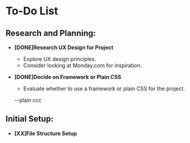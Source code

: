 # To-Do List

## Research and Planning:

- **[DONE]Research UX Design for Project**

  - Explore UX design principles.
  - Consider looking at Monday.com for inspiration.

- **[DONE]Decide on Framework or Plain CSS**

  - Evaluate whether to use a framework or plain CSS for the project.

  --plain ccc

## Initial Setup:

- **[XX]File Structure Setup**
